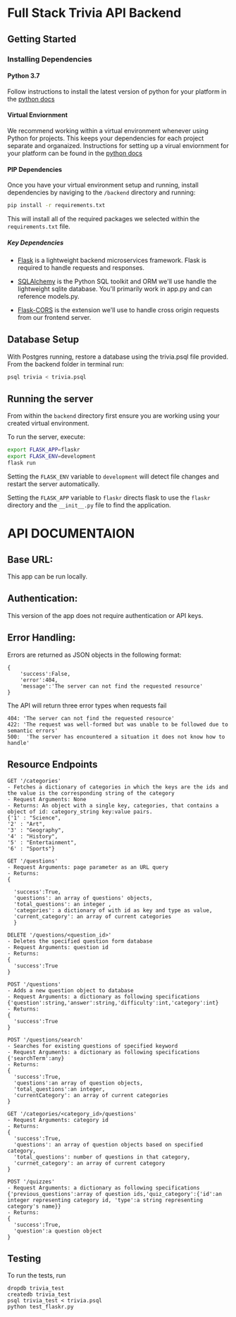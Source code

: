 # Full Stack Trivia API Backend

## Getting Started

### Installing Dependencies

#### Python 3.7

Follow instructions to install the latest version of python for your platform in the [python docs](https://docs.python.org/3/using/unix.html#getting-and-installing-the-latest-version-of-python)

#### Virtual Enviornment

We recommend working within a virtual environment whenever using Python for projects. This keeps your dependencies for each project separate and organaized. Instructions for setting up a virual enviornment for your platform can be found in the [python docs](https://packaging.python.org/guides/installing-using-pip-and-virtual-environments/)

#### PIP Dependencies

Once you have your virtual environment setup and running, install dependencies by naviging to the `/backend` directory and running:

```bash
pip install -r requirements.txt
```

This will install all of the required packages we selected within the `requirements.txt` file.

##### Key Dependencies

- [Flask](http://flask.pocoo.org/) is a lightweight backend microservices framework. Flask is required to handle requests and responses.

- [SQLAlchemy](https://www.sqlalchemy.org/) is the Python SQL toolkit and ORM we'll use handle the lightweight sqlite database. You'll primarily work in app.py and can reference models.py.

- [Flask-CORS](https://flask-cors.readthedocs.io/en/latest/#) is the extension we'll use to handle cross origin requests from our frontend server.

## Database Setup

With Postgres running, restore a database using the trivia.psql file provided. From the backend folder in terminal run:

```bash
psql trivia < trivia.psql
```

## Running the server

From within the `backend` directory first ensure you are working using your created virtual environment.

To run the server, execute:

```bash
export FLASK_APP=flaskr
export FLASK_ENV=development
flask run
```

Setting the `FLASK_ENV` variable to `development` will detect file changes and restart the server automatically.

Setting the `FLASK_APP` variable to `flaskr` directs flask to use the `flaskr` directory and the `__init__.py` file to find the application.

# API DOCUMENTAION

## Base URL:

This app can be run locally.

## Authentication:

This version of the app does not require authentication or API keys.

## Error Handling:

Errors are returned as JSON objects in the following format:

```
{
    'success':False,
    'error':404,
    'message':'The server can not find the requested resource'
}
```

The API will return three error types when requests fail

```
404: 'The server can not find the requested resource'
422: 'The request was well-formed but was unable to be followed due to semantic errors'
500:  'The server has encountered a situation it does not know how to handle'
```

## Resource Endpoints

```
GET '/categories'
- Fetches a dictionary of categories in which the keys are the ids and the value is the corresponding string of the category
- Request Arguments: None
- Returns: An object with a single key, categories, that contains a object of id: category_string key:value pairs.
{'1' : "Science",
'2' : "Art",
'3' : "Geography",
'4' : "History",
'5' : "Entertainment",
'6' : "Sports"}

GET '/questions'
- Request Arguments: page parameter as an URL query
- Returns:
{

  'success':True,
  'questions': an array of questions' objects,
  'total_questions': an integer ,
  'categories': a dictionary of with id as key and type as value,
  'current_category': an array of current categories
  }

DELETE '/questions/<question_id>'
- Deletes the specified question form database
- Request Arguments: question id
- Returns:
{
  'success':True
}

POST '/questions'
- Adds a new question object to database
- Request Arguments: a dictionary as following specifications {'question':string,'answer':string,'difficulty':int,'category':int}
- Returns:
{
  'success':True
}

POST '/questions/search'
- Searches for existing questions of specified keyword
- Request Arguments: a dictionary as following specifications {'searchTerm':any}
- Returns:
{
  'success':True,
  'questions':an array of question objects,
  'total_questions':an integer,
  'currentCategory': an array of current categories
}

GET '/categories/<category_id>/questions'
- Request Arguments: category id
- Returns:
{
  'success':True,
  'questions': an array of question objects based on specified category,
  'total_questions': number of questions in that category,
  'currnet_category': an array of current category
}

POST '/quizzes'
- Request Arguments: a dictionary as following specifications {'previous_questions':array of question ids,'quiz_category':{'id':an integer representing category id, 'type':a string representing category's name}}
- Returns:
{
  'success':True,
  'question':a question object
}

```

## Testing

To run the tests, run

```
dropdb trivia_test
createdb trivia_test
psql trivia_test < trivia.psql
python test_flaskr.py
```
